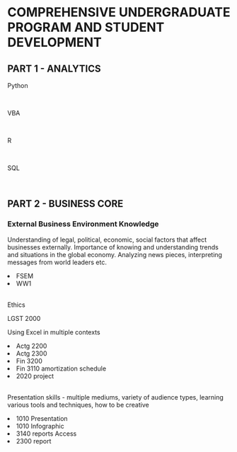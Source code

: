 # COMPREHENSIVE UNDERGRADUATE PROGRAM AND STUDENT DEVELOPMENT
## PART 1 - ANALYTICS
<p> Python </p>
<br>
<p> VBA </p>
<br>
<p> R </p>
<br>
<p> SQL </p>
<br>

## PART 2 - BUSINESS CORE
### External Business Environment Knowledge
<p> Understanding of legal, political, economic, social factors that affect businesses externally. Importance of knowing and understanding trends and situations in the global economy. Analyzing news pieces, interpreting messages from world leaders etc. </p>
<li> FSEM </li>
<li> WW1 </li>
<br>
<p> Ethics </p>
</li> LGST 2000 </li>
<br>
<p> Using Excel in multiple contexts </p>
<li> Actg 2200 </li>
<li> Actg 2300 </li>
<li> Fin 3200 </li>
<li> Fin 3110 amortization schedule </li>
<li> 2020 project </li>
<br>
<p> Presentation skills - multiple mediums, variety of audience types, learning various tools and techniques, how to be creative </p>
<li> 1010 Presentation </li>
<li> 1010 Infographic </li>
<li> 3140 reports Access </li>
<li> 2300 report </li>
